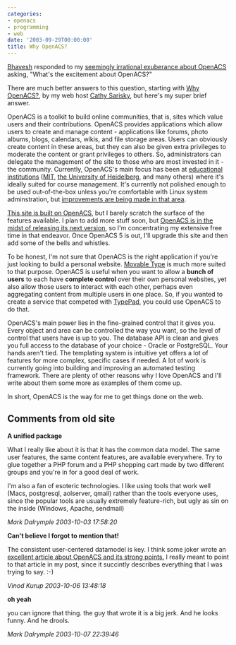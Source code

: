 ```yaml
---
categories:
- openacs
- programming
- web
date: '2003-09-29T00:00:00'
title: Why OpenACS?
---
```



[Bhavesh](http://www.veshman.com/mt/index.php) responded to my [seemingly irrational exuberance about OpenACS](http://kurup.org/blog/one-entry?entry%5fid=9513) asking, "What's the excitement about OpenACS?"

There are much better answers to this question, starting with [Why OpenACS?](http://www.acornhosting.com/whyoacs), by my web host [Cathy Sarisky](http://www.acornhosting.com/), but here's my super brief answer.

OpenACS is a toolkit to build online communities, that is, sites which value  users and their contributions. OpenACS provides applications which allow users to create and manage content - applications like forums, photo albums, blogs, calendars, wikis, and file storage areas. Users can obviously create content in these areas, but they can also be given extra privileges to moderate the content or grant privileges to others. So, administrators can delegate the management of the site to those who are most invested in it - the community. Currently, OpenACS's main focus has been at [educational  institutions](http://dotlrn.org/) ([MIT](http://web.mit.edu/), [the University of Heidelberg](http://www.uni-heidelberg.de/index_e.html), and many others) where it's ideally suited for course management. It's currently not polished enough to be used out-of-the-box unless you're comfortable with Linux system adminstration, but [improvements are being made in that area](http://openacs.org/forums/message-view?message_id=117914).

[This site is built on OpenACS](http://kurup.org/content/site-info), but I barely scratch the surface of the features available. I plan to add more stuff soon, but [OpenACS is in the midst of releasing its next version](http://openacs.org/forums/message-view?message_id=125253), so I'm concentrating my extensive free time in that endeavor. Once OpenACS 5 is out, I'll upgrade this site and then add some of the bells and whistles.

To be honest, I'm not sure that OpenACS is the right application if you're just looking to build a personal website. [Movable Type](http://movabletype.org/) is much more suited to that purpose. OpenACS is useful when you want to allow a **bunch of users** to each have **complete control** over their own personal websites, yet also allow those users to interact with each other, perhaps even aggregating content from multiple users in one place. So, if you wanted to create a service that competed with [TypePad](http://blogs.com/), you could use OpenACS to do that. 

OpenACS's main power lies in the fine-grained control that it gives you. Every object and area can be controlled the way you want, so the level of control that users have is up to you. The database API is clean and gives you full access to the database of your choice - Oracle or PostgreSQL. Your hands aren't tied. The templating system is intuitive yet offers a lot of features for more complex, specific cases if needed. A lot of work is currently going into building and improving an automated testing framework. There are plenty of other reasons why I love OpenACS and I'll write about them some more as examples of them come up.

In short, OpenACS is the way for me to get things done on the web.

<div id="comment-box">
<h2>Comments from old site</h2>

<div class="one-comment">
<p><b>A unified package</b></p>
<p>
What I really like about it is that it has the common data model.  The
same user features, the same content features, are available
everywhere.  Try to glue together a PHP forum and a PHP shopping cart
made by two different groups and you're in for a good deal of work.

I'm also a fan of esoteric technologies.  I like using tools that work
well (Macs, postgresql, aolserver, qmail) rather than the tools
everyone uses, since the popular tools are usually extremely
feature-rich, but ugly as sin on the inside (Windows, Apache,
sendmail)
</p>
<address class="signature">
<span class="author">Mark Dalrymple</span>
<span class="date">2003-10-03 17:58:20</span>
</address>
</div>

<div class="my-comment">
<p><b>Can't believe I forgot to mention that!</b></p>
<p>
The consistent user-centered datamodel is key. I think some joker
wrote an <a
href="http://macedition.com/bolts/bolts_20030207.php">excellent
article about OpenACS and its strong points.</a> I really meant to
point to that article in my post, since it succintly describes
everything that I was trying to say. :-)
</p>
<address class="signature">
<span class="author">Vinod Kurup</span>
<span class="date">2003-10-06 13:48:18</span>
</address>
</div>

<div class="one-comment">
<p><b>oh yeah</b></p>
<p>
you can ignore that thing.  the guy that wrote it is a big jerk.  And
he looks funny.  And he drools.
</p>
<address class="signature">
<span class="author">Mark Dalrymple</span>
<span class="date">2003-10-07 22:39:46</span>
</address>
</div>

</div>
